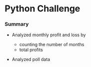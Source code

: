 # Python Challenge #

### Summary ###
* Analyzed monthly profit and loss by
	* counting the number of months
	* total profits

* Analyzed poll data
